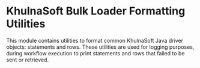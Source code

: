 # KhulnaSoft Bulk Loader Formatting Utilities

This module contains utilities to format common KhulnaSoft Java driver objects: statements and rows.
These utilities are used for logging purposes, during workflow execution to print statements and 
rows that failed to be sent or retrieved.